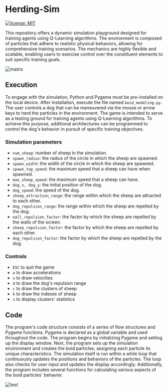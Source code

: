 # Herding-Sim

[![license: MIT](https://img.shields.io/badge/license-MIT-orange.svg)](https://opensource.org/licenses/MIT)

This repository offers a dynamic simulation playground designed for training agents using Q-Learning algorithms. The environment is composed of particles that adhere to realistic physical behaviors, allowing for comprehensive training scenarios. The mechanics are highly flexible and scalable, enabling users to exercise control over the constituent elements to suit specific training goals.

![matrix](https://github.com/yago-mendoza/herding-sim/blob/main/ressources/matrix.gif)

## Execution

To engage with the simulation, Python and Pygame must be pre-installed on the local device. After installation, execute the file named `boid_modeling.py`. The user controls a dog that can be maneuvered via the mouse or arrow keys to herd the particles in the environment. The game is intended to serve as a testing ground for training agents using Q-Learning algorithms. To achieve this purpose, additional architectures can be programmed to control the dog's behavior in pursuit of specific training objectives.

### Simulation parameters
* `num_sheep`: number of sheep in the simulation.
* `spawn_radius`: the radius of the circle in which the sheep are spawned.
* `spawn_width`: the width of the circle in which the sheep are spawned.
* `spawn_top_speed`: the maximum speed that a sheep can have when spawned.
* `max_sheep_speed`: the maximum speed that a sheep can have.
* `dog_x, dog_y`: the initial position of the dog.
* `dog_speed`: the speed of the dog.
* `sheep_attraction_range`: the range within which the sheep are attracted to each other.
* `dog_repulsion_range`: the range within which the sheep are repelled by the dog.
* `wall_repulsion_factor`: the factor by which the sheep are repelled by the walls of the screen.
* `sheep_repulsion_factor`: the factor by which the sheep are repelled by each other.
* `dog_repulsion_factor`: the factor by which the sheep are repelled by the dog.

### Controls
* `ESC` to quit the game
* `a` to draw accelerations
* `v` to draw velocities
* `d` to draw the dog's repulsion range
* `c` to draw the clusters of sheep
* `k` to draw the indexes of sheep
* `s` to display clusters' statistics

## Code

The program's code structure consists of a series of flow structures and Pygame functions. Pygame is declared as a global variable and used throughout the code. The program begins by initializing Pygame and setting up the display window. Next, the program sets up the simulation environment and creates the boid particles, assigning each particle its unique characteristics. The simulation itself is run within a while loop that continuously updates the positions and behaviors of the particles. The loop also checks for user input and updates the display accordingly. Additionally, the program includes several functions for calculating various aspects of the boid particles' behavior. 

![test](https://github.com/yago-mendoza/herding-sim/blob/main/ressources/test.gif)

